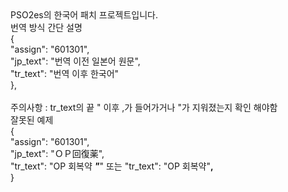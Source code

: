 <!-- HTML CODE-->
<html>
PSO2es의 한국어 패치 프로젝트입니다.<br>
번역 방식 간단 설명<br>
{<br>
		"assign": "601301",<br>
		"jp_text": "번역 이전 일본어 원문",<br>
		"tr_text": "번역 이후 한국어"<br>
},<br>
<br>
주의사항 : tr_text의 끝 " 이후 ,가 들어가거나 "가 지워졌는지 확인 해야함<br>
잘못된 예제<br>
{<br>
		"assign": "601301",<br>
		"jp_text": "ＯＰ回復薬",<br>
	"tr_text": "OP 회복약 <b><i>"</i></b>" 또는 "tr_text": "OP 회복약"<b></i>,</b></i><br>
}<br>
</html>
